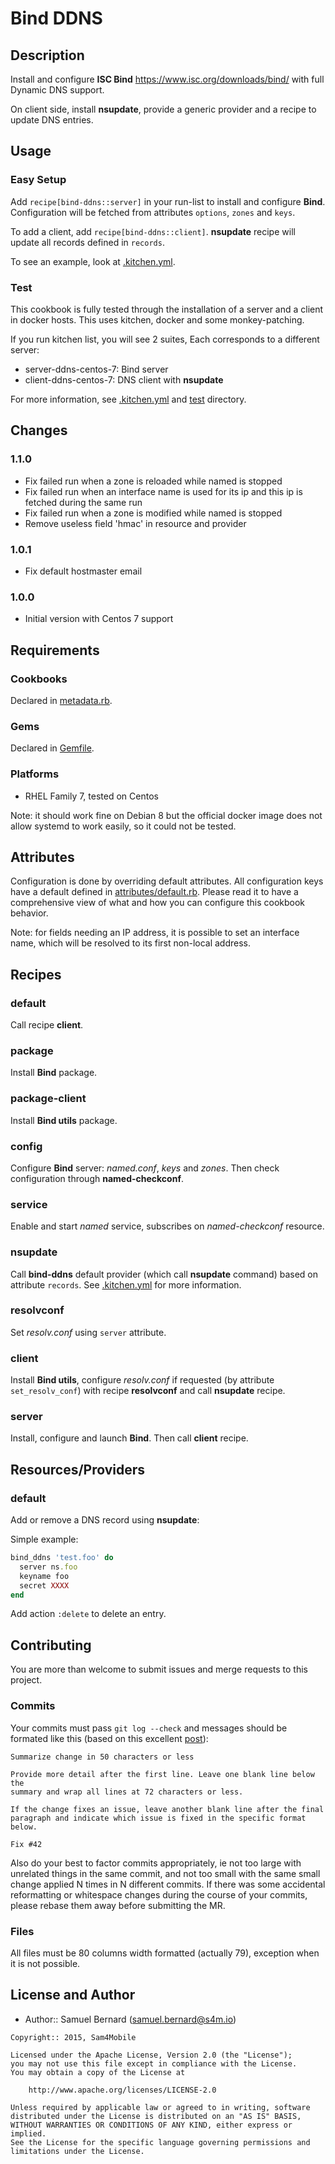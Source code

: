 Bind DDNS
=========

Description
-----------

Install and configure **ISC Bind** <https://www.isc.org/downloads/bind/> with
full Dynamic DNS support.

On client side, install **nsupdate**, provide a generic provider and a recipe
to update DNS entries.

Usage
-----

### Easy Setup

Add `recipe[bind-ddns::server]` in your run-list to install and configure
**Bind**. Configuration will be fetched from attributes `options`, `zones` and
`keys`.

To add a client, add `recipe[bind-ddns::client]`. **nsupdate** recipe will
update all records defined in `records`.

To see an example, look at [.kitchen.yml](.kitchen.yml).

### Test

This cookbook is fully tested through the installation of a server and a client
in docker hosts. This uses kitchen, docker and some monkey-patching.

If you run kitchen list, you will see 2 suites, Each corresponds to a different
server:

- server-ddns-centos-7: Bind server
- client-ddns-centos-7: DNS client with **nsupdate**

For more information, see [.kitchen.yml](.kitchen.yml) and [test](test)
directory.

Changes
-------

### 1.1.0

- Fix failed run when a zone is reloaded while named is stopped
- Fix failed run when an interface name is used for its ip and this ip is
  fetched during the same run
- Fix failed run when a zone is modified while named is stopped
- Remove useless field 'hmac' in resource and provider

### 1.0.1

- Fix default hostmaster email

### 1.0.0

- Initial version with Centos 7 support

Requirements
------------

### Cookbooks

Declared in [metadata.rb](metadata.rb).

### Gems

Declared in [Gemfile](Gemfile).

### Platforms

- RHEL Family 7, tested on Centos

Note: it should work fine on Debian 8 but the official docker image does not
allow systemd to work easily, so it could not be tested.

Attributes
----------

Configuration is done by overriding default attributes. All configuration keys
have a default defined in [attributes/default.rb](attributes/default.rb).
Please read it to have a comprehensive view of what and how you can configure
this cookbook behavior.

Note: for fields needing an IP address, it is possible to set an interface
name, which will be resolved to its first non-local address.

Recipes
-------

### default

Call recipe **client**.

### package

Install **Bind** package.

### package-client

Install **Bind utils** package.

### config

Configure **Bind** server: *named.conf*, *keys* and *zones*.
Then check configuration through **named-checkconf**.

### service

Enable and start *named* service, subscribes on *named-checkconf* resource.

### nsupdate

Call **bind-ddns** default provider (which call **nsupdate** command) based on
attribute `records`. See [.kitchen.yml](.kitchen.yml) for more information.

### resolvconf

Set *resolv.conf* using `server` attribute.

### client

Install **Bind utils**, configure *resolv.conf* if requested (by attribute
`set_resolv_conf`) with recipe **resolvconf** and call **nsupdate** recipe.

### server

Install, configure and launch **Bind**. Then call **client** recipe.

Resources/Providers
-------------------

### default

Add or remove a DNS record using **nsupdate**:

Simple example:
```ruby
bind_ddns 'test.foo' do
  server ns.foo
  keyname foo
  secret XXXX
end
```

Add action `:delete` to delete an entry.

Contributing
------------

You are more than welcome to submit issues and merge requests to this project.

### Commits

Your commits must pass `git log --check` and messages should be formated
like this (based on this excellent
[post](http://tbaggery.com/2008/04/19/a-note-about-git-commit-messages.html)):

```
Summarize change in 50 characters or less

Provide more detail after the first line. Leave one blank line below the
summary and wrap all lines at 72 characters or less.

If the change fixes an issue, leave another blank line after the final
paragraph and indicate which issue is fixed in the specific format
below.

Fix #42
```

Also do your best to factor commits appropriately, ie not too large with
unrelated things in the same commit, and not too small with the same small
change applied N times in N different commits. If there was some accidental
reformatting or whitespace changes during the course of your commits, please
rebase them away before submitting the MR.

### Files

All files must be 80 columns width formatted (actually 79), exception when it
is not possible.

License and Author
------------------

- Author:: Samuel Bernard (<samuel.bernard@s4m.io>)

```text
Copyright:: 2015, Sam4Mobile

Licensed under the Apache License, Version 2.0 (the "License");
you may not use this file except in compliance with the License.
You may obtain a copy of the License at

    http://www.apache.org/licenses/LICENSE-2.0

Unless required by applicable law or agreed to in writing, software
distributed under the License is distributed on an "AS IS" BASIS,
WITHOUT WARRANTIES OR CONDITIONS OF ANY KIND, either express or implied.
See the License for the specific language governing permissions and
limitations under the License.
```
